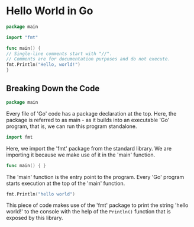 # Hello World in Go

```go
package main

import "fmt"

func main() {
// Single-line comments start with "//".
// Comments are for documentation purposes and do not execute.
fmt.Println("Hello, world!")
}
```

## Breaking Down the Code

```go
package main
```
Every file of 'Go' code has a package declaration at the top. Here, the
package is referred to as main - as it builds into an executable 'Go'
program, that is, we can run this program standalone.

```go
import fmt
```
Here, we import the 'fmt' package from the standard library. We are
importing it because we make use of it in the 'main' function.

```go
func main() { }
```
The 'main' function is the entry point to the program. Every 'Go'
program starts execution at the top of the 'main' function.

```go
fmt.Println("hello world")
```
This piece of code makes use of the 'fmt' package to print the string
'hello world!' to the console with the help of the `Println()` function that is exposed by this library.

